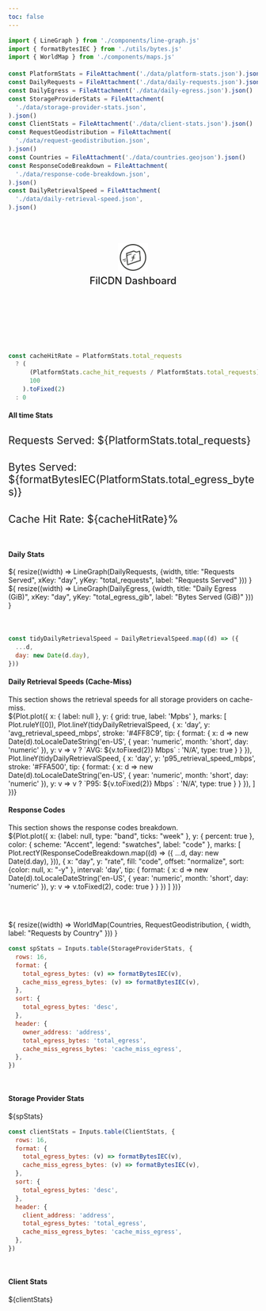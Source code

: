 ```yaml
---
toc: false
---
```


```js
import { LineGraph } from './components/line-graph.js'
import { formatBytesIEC } from './utils/bytes.js'
import { WorldMap } from './components/maps.js'

const PlatformStats = FileAttachment('./data/platform-stats.json').json()
const DailyRequests = FileAttachment('./data/daily-requests.json').json()
const DailyEgress = FileAttachment('./data/daily-egress.json').json()
const StorageProviderStats = FileAttachment(
  './data/storage-provider-stats.json',
).json()
const ClientStats = FileAttachment('./data/client-stats.json').json()
const RequestGeodistribution = FileAttachment(
  './data/request-geodistribution.json',
).json()
const Countries = FileAttachment('./data/countries.geojson').json()
const ResponseCodeBreakdown = FileAttachment(
  './data/response-code-breakdown.json',
).json()
const DailyRetrievalSpeed = FileAttachment(
  './data/daily-retrieval-speed.json',
).json()
```

<div class="hero">
  <body><a href="https://filcdn.com" target="_blank" rel="noopener noreferrer"><img src="media/filcdn-logo.png" alt="FilCDN Logo" width="300" /></a><body>
    <h2>FilCDN Dashboard</h2>
</div>

```js
const cacheHitRate = PlatformStats.total_requests
  ? (
      (PlatformStats.cache_hit_requests / PlatformStats.total_requests) *
      100
    ).toFixed(2)
  : 0
```

<h4>All time Stats</h4>

<div class="grid grid-cols-3" style="grid-auto-rows: 100px;">
    <h2 style="font-weight:normal;">Requests Served: ${PlatformStats.total_requests}</h2>
    <h2 style="font-weight:normal;">Bytes Served: ${formatBytesIEC(PlatformStats.total_egress_bytes)}</h2>
    <h2 style="font-weight:normal;">Cache Hit Rate: ${cacheHitRate}%</h2>
</div>

<div class="divider"></div>

<h4>Daily Stats</h4>

<div class="grid grid-cols-2" style="grid-auto-rows: 500px;">
  <div class="card">${
    resize((width) => LineGraph(DailyRequests, {width, title: "Requests Served", xKey: "day", yKey: "total_requests", label: "Requests Served" }))
  }</div>
  <div class="card">${
        resize((width) => LineGraph(DailyEgress, {width, title: "Daily Egress (GiB)", xKey: "day", yKey: "total_egress_gib", label: "Bytes Served (GiB)" }))
  }</div>
</div>

<div class="divider"></div>

```js
const tidyDailyRetrievalSpeed = DailyRetrievalSpeed.map((d) => ({
  ...d,
  day: new Date(d.day),
}))
```

<div class="grid grid-cols-2" style="grid-auto-rows: 500px;">
  <div>
    <h4>Daily Retrieval Speeds (Cache-Miss)</h4>
    <body>This section shows the retrieval speeds for all storage providers on cache-miss.</body>
    <div class="card">
      ${Plot.plot({
      x: { label: null },
      y: { grid: true, label: 'Mpbs' },
      marks: [
        Plot.ruleY([0]),
        Plot.lineY(tidyDailyRetrievalSpeed, {
          x: 'day',
          y: 'avg_retrieval_speed_mbps',
          stroke: '#4FF8C9',
          tip: {
            format: {
              x: d => new Date(d).toLocaleDateString('en-US', {
                year: 'numeric',
                month: 'short',
                day: 'numeric'
              }),
              y: v => v ? `AVG: ${v.toFixed(2)} Mbps` : 'N/A',
              type: true
            }
          }
        }),
        Plot.lineY(tidyDailyRetrievalSpeed, {
          x: 'day',
          y: 'p95_retrieval_speed_mbps',
          stroke: '#FFA500',
          tip: {
            format: {
              x: d => new Date(d).toLocaleDateString('en-US', {
                year: 'numeric',
                month: 'short',
                day: 'numeric'
              }),
              y: v => v ? `P95: ${v.toFixed(2)} Mbps` : 'N/A',
              type: true
            }
          }
        }),
      ]
    })}
    </div>
    </div>
  <div>
    <h4>Response Codes</h4>
    <body>This section shows the response codes breakdown.</body>
    <div class="card">
      ${Plot.plot({
        x: {label: null, type: "band", ticks: "week" },
        y: {
        percent: true
        },
        color: {
        scheme: "Accent",
        legend: "swatches",
        label: "code"
        },
        marks: [
        Plot.rectY(ResponseCodeBreakdown.map((d) => ({
            ...d,
            day: new Date(d.day),
        })),
        {
            x: "day",
            y: "rate",
            fill: "code",
            offset: "normalize",
            sort: {color: null, x: "-y" },
            interval: 'day',
            tip: {
            format: {
                x: d => new Date(d).toLocaleDateString('en-US', {
                year: 'numeric',
                month: 'short',
                day: 'numeric'
                }),
                y: v => v.toFixed(2),
                code: true
          }
        }
        })
    ]
    })}
    </div>
  </div>
</div>

<div class="divider"></div>
<div style="margin-top: 60px;">
  ${
    resize((width) => WorldMap(Countries, RequestGeodistribution, { width, label: "Requests by Country" }))
  }
</div>

```js
const spStats = Inputs.table(StorageProviderStats, {
  rows: 16,
  format: {
    total_egress_bytes: (v) => formatBytesIEC(v),
    cache_miss_egress_bytes: (v) => formatBytesIEC(v),
  },
  sort: {
    total_egress_bytes: 'desc',
  },
  header: {
    owner_address: 'address',
    total_egress_bytes: 'total_egress',
    cache_miss_egress_bytes: 'cache_miss_egress',
  },
})
```

<div class="divider"></div>
<h4>Storage Provider Stats</h4>
<div class="card" style="padding: 0;">
  ${spStats}
</div>

```js
const clientStats = Inputs.table(ClientStats, {
  rows: 16,
  format: {
    total_egress_bytes: (v) => formatBytesIEC(v),
    cache_miss_egress_bytes: (v) => formatBytesIEC(v),
  },
  sort: {
    total_egress_bytes: 'desc',
  },
  header: {
    client_address: 'address',
    total_egress_bytes: 'total_egress',
    cache_miss_egress_bytes: 'cache_miss_egress',
  },
})
```

<div class="divider"></div>
<h4>Client Stats</h4>
<div class="card" style="padding: 0;">
  ${clientStats}
</div>

<style>
.card-figure {
  display: flex;
  flex-direction: column;
  align-items: center;
  padding: 1rem 0;
  font-size: 4vw;
  color: #E30ADA;
}

.hero {
  display: flex;
  flex-direction: column;
  align-items: center;
  font-family: var(--sans-serif);
  margin: 4rem 0 8rem;
  text-wrap: balance;
  text-align: center;
}

.hero h1 {
  margin: 1rem 0;
  padding: 1rem 0;
  max-width: none;
  font-size: 14vw;
  font-weight: 900;
  line-height: 1;
  background: linear-gradient(30deg, var(--theme-foreground-focus), currentColor);
  -webkit-background-clip: text;
  -webkit-text-fill-color: transparent;
  background-clip: text;
}

.hero h2 {
  margin: 0;
  max-width: 34em;
  font-size: 20px;
  font-style: initial;
  font-weight: 500;
  line-height: 1.5;
  color: var(--theme-foreground-muted);
}

.hero img {
  max-width: 20%;
}

.divider {
  margin: 50px;
}

@media (min-width: 640px) {
  .hero h1 {
    font-size: 90px;
  }
}

</style>
